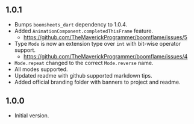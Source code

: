 ## 1.0.1 

- Bumps `boomsheets_dart` dependency to 1.0.4.
- Added `AnimationComponent.completedThisFrame` feature.
  -  https://github.com/TheMaverickProgrammer/boomflame/issues/5
- Type `Mode` is now an extension type over `int` with bit-wise operator support.
  - https://github.com/TheMaverickProgrammer/boomflame/issues/4
- `Mode.repeat` changed to the correct `Mode.reverse` name.
- All modes supported.
- Updated readme with github supported markdown tips.
- Added official branding folder with banners to project and readme.
  
## 1.0.0

- Initial version.